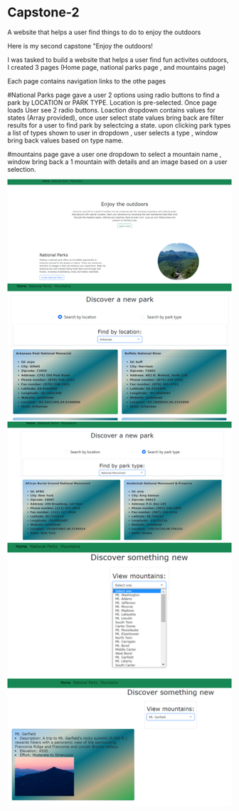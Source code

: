 # Capstone-2

A website that helps a user find things to do to enjoy the outdoors

Here is my second capstone "Enjoy the outdoors!

I was tasked to build a website that helps a user find fun activites outdoors, I created 3 pages (Home page, national parks page , and mountains page)

Each page contains navigation links to the othe pages


#National Parks page gave a user 2 options using radio buttons to find a park by LOCATION or PARK TYPE. Location is pre-selected. Once page loads User see 2 radio buttons. Loaction dropdown contains values for states (Array provided), once user select state values bring back are filter results for a user to find park by selectcing a state. upon clicking park types a list of types shown to user in dropdown , user selects a type , window bring back values based on type name. 


#mountains page gave a user one dropdown to select a mountain name , window bring back a 1  mountain with  details and an image based on a user selection.





![Home page](images/HomepageCapstone.png)
![national parks page location](images/NationalParkLocation.png)
![national parks page park type](images/NationalParkparkType.png)
![mountains page](images/mountainspageDropDown.png)
![mountains page](images/mountainspage.png)
